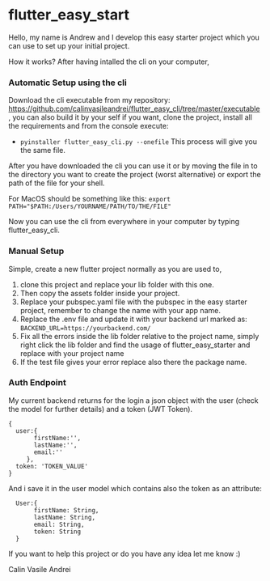 # flutter_easy_start

Hello, my name is Andrew and I develop this easy starter project which you can use to set up your initial project.

How it works?
After having intalled the cli on your computer,

### Automatic Setup using the cli
Download the cli executable from my repository: https://github.com/calinvasileandrei/flutter_easy_cli/tree/master/executable ,
you can also build it by your self if you want, clone the project, install all the requirements and from the console execute:
  - `pyinstaller flutter_easy_cli.py --onefile`
This process will give you the same file.

After you have downloaded the cli you can use it or by moving the file in to the directory you want to create the project (worst alternative) or export the path of the file for your shell.

For MacOS should be something like this:
  `export PATH="$PATH:/Users/YOURNAME/PATH/TO/THE/FILE"`

Now you can use the cli from everywhere in your computer by typing flutter_easy_cli.

### Manual Setup
Simple, create a new flutter project normally as you are used to,
  1) clone this project and replace your lib folder with this one.
  2) Then copy the assets folder inside your project.
  3) Replace your pubspec.yaml file with the pubspec in the easy starter project, remember to change the name with your app name.
  4) Replace the .env file and update it with your backend url marked as: `BACKEND_URL=https://yourbackend.com/` 
  5) Fix all the errors inside the lib folder relative to the project name, simply right click the lib folder and find the usage of flutter_easy_starter and replace     with your project name
  6) If the test file gives your error replace also there the package name.

### Auth Endpoint
My current backend returns for the login a json object with the user (check the model for further details) and a token (JWT Token).
```
{
  user:{
       firstName:'',
       lastName:'',
       email:''
     },
  token: 'TOKEN_VALUE'
}
```
 And i save it in the user model which contains also the token as an attribute:
```
  User:{
       firstName: String,
       lastName: String,
       email: String,
       token: String
  }
```

If you want to help this project or do you have any idea let me know :)



Calin Vasile Andrei
